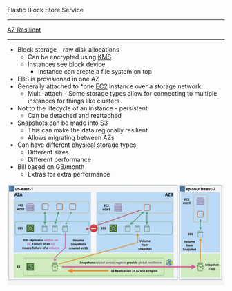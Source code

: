 Elastic Block Store Service
***
[AZ Resilient](../Fundamentals/Resilience.md#AZ)
***

- Block storage - raw disk allocations
	- Can be encrypted using [KMS](../KMS/KMS.md)
	- Instances see block device
		- Instance can create a file system on top
- EBS is provisioned in one AZ
- Generally attached to \*one [EC2](../EC2/EC2.md) instance over a storage network
	- Multi-attach - Some storage types allow for connecting to multiple instances for things like clusters
- Not to the lifecycle of an instance - persistent
	- Can be detached and reattached
- Snapshots can be made into [S3](../S3/S3.md)
	- This can make the data regionally resilient
	- Allows migrating between AZs
- Can have different physical storage types
	- Different sizes
	- Different performance
- Bill based on GB/month
	- Extras for extra performance

![Pasted image 20250301132222.png](_atts/Pasted%20image%2020250301132222.png)
